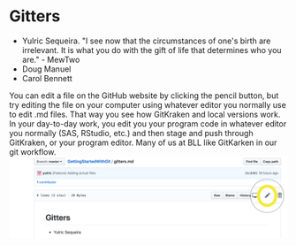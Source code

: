 # Gitters

- Yulric Sequeira. "I see now that the circumstances of one's birth are irrelevant. It is what you do with the gift of life that determines who you are." - MewTwo
- Doug Manuel
- Carol Bennett

You can edit a file on the GitHub website by clicking the pencil button, but try editing the file on your computer using whatever editor you normally use to edit .md files. That way you see how GitKraken and local versions work. In your day-to-day work, you edit you your program code in whatever editor you normally (SAS, RStudio, etc.) and then stage and push through GitKraken, or your program editor. Many of us at BLL like GitKarken in our git workflow.
![](images/edit-md-file-in-gh.png)
